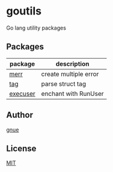 # goutils

Go lang utility packages

## Packages

|          package         |        description        |
|--------------------------|---------------------------|
| [merr](merr)             | create multiple error     |
| [tag](tag)               | parse struct tag          |
| [execuser](execuser)     | enchant with RunUser      |

## Author

[gnue](https://github.com/gnue)

## License

[MIT](LICENSE.txt)
